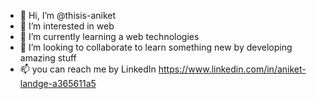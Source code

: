 - 👋 Hi, I’m @thisis-aniket
- 👀 I’m interested in web 
- 🌱 I’m currently learning a web technologies
- 💞️ I’m looking to collaborate to learn something new by developing amazing stuff
- 📫 you can reach me by LinkedIn
https://www.linkedin.com/in/aniket-landge-a365611a5

<!---
thisis-aniket/thisis-aniket is a ✨ special ✨ repository because its `README.md` (this file) appears on your GitHub profile.
You can click the Preview link to take a look at your changes.
--->
